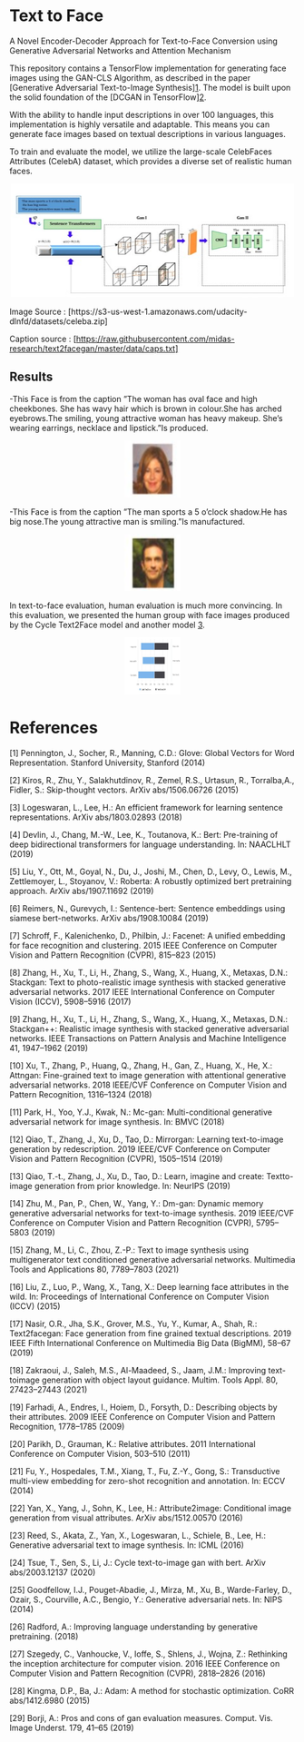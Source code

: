 # Text to Face

A Novel Encoder-Decoder Approach for Text-to-Face Conversion using Generative Adversarial Networks and Attention Mechanism

This repository contains a TensorFlow implementation for generating face images using the GAN-CLS Algorithm, as described in the paper [Generative Adversarial Text-to-Image Synthesis][1](https://proceedings.mlr.press/v48/reed16.html). The model is built upon the solid foundation of the [DCGAN in TensorFlow][2](https://github.com/tensorlayer/DCGAN).

With the ability to handle input descriptions in over 100 languages, this implementation is highly versatile and adaptable. This means you can generate face images based on textual descriptions in various languages.

To train and evaluate the model, we utilize the large-scale CelebFaces Attributes (CelebA) dataset, which provides a diverse set of realistic human faces.
<p align="center">
<img src="./images/Picture1.jpg" width="500" height="200">
</p>
Image Source : [https://s3-us-west-1.amazonaws.com/udacity-dlnfd/datasets/celeba.zip]

Caption source : [https://raw.githubusercontent.com/midas-research/text2facegan/master/data/caps.txt]

## Results

-This Face is from the caption ”The woman has oval face and high cheekbones. She has wavy hair which is brown in colour.She has arched eyebrows.The smiling, young attractive woman has heavy makeup. She’s wearing earrings, necklace and lipstick.”Is produced.

<p align="center">
<img src="./images/Picture3.jpg" width="100" height="100">
</p>

-This Face is from the caption ”The man sports a 5 o’clock shadow.He has big nose.The young attractive man is smiling.”Is manufactured.

<p align="center">
<img src="./images/Picture4.jpg" width="100" height="100">
</p>

In text-to-face evaluation, human evaluation is much more convincing. In this evaluation, we presented the human group with face images produced by the Cycle Text2Face model and another model [3](https://ieeexplore.ieee.org/abstract/document/8919389).

<p align="center">
<img src="./images/Picture2.jpg" width="100" height="100">
</p>

# References

[1]	Pennington, J., Socher, R., Manning, C.D.: Glove: Global Vectors for Word Representation. Stanford University, Stanford (2014)

[2]	Kiros, R., Zhu, Y., Salakhutdinov, R., Zemel, R.S., Urtasun, R., Torralba,A., Fidler, S.: Skip-thought vectors. ArXiv abs/1506.06726 (2015)

[3]	Logeswaran, L., Lee, H.: An efficient framework for learning sentence representations. ArXiv abs/1803.02893 (2018)

[4]	Devlin, J., Chang, M.-W., Lee, K., Toutanova, K.: Bert: Pre-training of deep bidirectional transformers for language understanding. In: NAACLHLT (2019)

[5]	Liu, Y., Ott, M., Goyal, N., Du, J., Joshi, M., Chen, D., Levy, O., Lewis, M., Zettlemoyer, L., Stoyanov, V.: Roberta: A robustly optimized bert pretraining approach. ArXiv abs/1907.11692 (2019)

[6]	Reimers, N., Gurevych, I.: Sentence-bert: Sentence embeddings using siamese bert-networks. ArXiv abs/1908.10084 (2019)

[7]	Schroff, F., Kalenichenko, D., Philbin, J.: Facenet: A unified embedding for face recognition and clustering. 2015 IEEE Conference on Computer Vision and Pattern Recognition (CVPR), 815–823 (2015)

[8]	Zhang, H., Xu, T., Li, H., Zhang, S., Wang, X., Huang, X., Metaxas, D.N.: Stackgan: Text to photo-realistic image synthesis with stacked generative adversarial networks. 2017 IEEE International Conference on Computer Vision (ICCV), 5908–5916 (2017)

[9]	Zhang, H., Xu, T., Li, H., Zhang, S., Wang, X., Huang, X., Metaxas, D.N.: Stackgan++: Realistic image synthesis with stacked generative adversarial networks. IEEE Transactions on Pattern Analysis and Machine Intelligence 41, 1947–1962 (2019)

[10]	Xu, T., Zhang, P., Huang, Q., Zhang, H., Gan, Z., Huang, X., He, X.: Attngan: Fine-grained text to image generation with attentional generative adversarial networks. 2018 IEEE/CVF Conference on Computer Vision and Pattern Recognition, 1316–1324 (2018)

[11]	Park, H., Yoo, Y.J., Kwak, N.: Mc-gan: Multi-conditional generative adversarial network for image synthesis. In: BMVC (2018)

[12]	Qiao, T., Zhang, J., Xu, D., Tao, D.: Mirrorgan: Learning text-to-image generation by redescription. 2019 IEEE/CVF Conference on Computer Vision and Pattern Recognition (CVPR), 1505–1514 (2019)

[13]	Qiao, T.-t., Zhang, J., Xu, D., Tao, D.: Learn, imagine and create: Textto-image generation from prior knowledge. In: NeurIPS (2019)

[14]	Zhu, M., Pan, P., Chen, W., Yang, Y.: Dm-gan: Dynamic memory generative adversarial networks for text-to-image synthesis. 2019 IEEE/CVF Conference on Computer Vision and Pattern Recognition (CVPR),
5795–5803 (2019)

[15]	Zhang, M., Li, C., Zhou, Z.-P.: Text to image synthesis using multigenerator text conditioned generative adversarial networks. Multimedia Tools and Applications 80, 7789–7803 (2021)

[16]	Liu, Z., Luo, P., Wang, X., Tang, X.: Deep learning face attributes in the wild. In: Proceedings of International Conference on Computer Vision (ICCV) (2015)

[17]	Nasir, O.R., Jha, S.K., Grover, M.S., Yu, Y., Kumar, A., Shah, R.: Text2facegan: Face generation from fine grained textual descriptions. 2019 IEEE Fifth International Conference on Multimedia Big Data (BigMM), 58–67 (2019)

[18]	Zakraoui, J., Saleh, M.S., Al-Maadeed, S., Jaam, J.M.: Improving text-toimage generation with object layout guidance. Multim. Tools Appl. 80, 27423–27443 (2021)

[19]	Farhadi, A., Endres, I., Hoiem, D., Forsyth, D.: Describing objects by their attributes. 2009 IEEE Conference on Computer Vision and Pattern Recognition, 1778–1785 (2009)

[20]	Parikh, D., Grauman, K.: Relative attributes. 2011 International Conference on Computer Vision, 503–510 (2011)

[21]	Fu, Y., Hospedales, T.M., Xiang, T., Fu, Z.-Y., Gong, S.: Transductive multi-view embedding for zero-shot recognition and annotation. In: ECCV (2014)

[22]	Yan, X., Yang, J., Sohn, K., Lee, H.: Attribute2image: Conditional image generation from visual attributes. ArXiv abs/1512.00570 (2016)

[23]	Reed, S., Akata, Z., Yan, X., Logeswaran, L., Schiele, B., Lee, H.: Generative adversarial text to image synthesis. In: ICML (2016)

[24]	Tsue, T., Sen, S., Li, J.: Cycle text-to-image gan with bert. ArXiv abs/2003.12137 (2020)

[25]	Goodfellow, I.J., Pouget-Abadie, J., Mirza, M., Xu, B., Warde-Farley, D., Ozair, S., Courville, A.C., Bengio, Y.: Generative adversarial nets. In: NIPS (2014)

[26]	Radford, A.: Improving language understanding by generative pretraining. (2018)

[27]	Szegedy, C., Vanhoucke, V., Ioffe, S., Shlens, J., Wojna, Z.: Rethinking the inception architecture for computer vision. 2016 IEEE Conference on Computer Vision and Pattern Recognition (CVPR), 2818–2826 (2016)

[28]	Kingma, D.P., Ba, J.: Adam: A method for stochastic optimization. CoRR abs/1412.6980 (2015)

[29]	Borji, A.: Pros and cons of gan evaluation measures. Comput. Vis. Image Underst. 179, 41–65 (2019)


